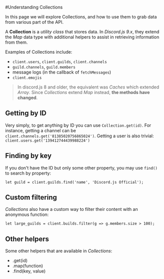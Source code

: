 #Understanding Collections

In this page we will explore Collections, and how to use them to grab data from various part of the API.

A **Collection** is a *utility class* that stores data. In *Discord.js 9.x*, they extend the *Map* data type with additional helpers to assist in retrieving information from them.

Examples of Collections include:

- `client.users`, `client.guilds`, `client.channels`
- `guild.channels`, `guild.members`
- message logs (in the callback of `fetchMessages`)
- `client.emojis`

> In discord.js 8 and older, the equivalent was *Caches* which extended *Array*. Since *Collections* extend *Map* instead, **the methods have changed**.

## Getting by ID

Very simply, to get anything by ID you can use `Collection.get(id)`. For instance, getting a channel can be `client.channels.get('81385020756865024')`. Getting a user is also trivial: `client.users.get('139412744439988224')`

## Finding by key

If you don't have the ID but only some other property, you may use `find()` to search by property:

`let guild = client.guilds.find('name', 'Discord.js Official');`

## Custom filtering

*Collections* also have a custom way to filter their content with an anonymous function:

`let large_guilds = client.builds.filter(g => g.members.size > 100);`

## Other helpers

Some other helpers that are available in *Collections*:

- .get(id)
- .map(function)
- .find(key, value)
